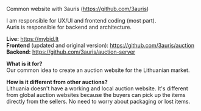 Common website with 3auris (https://github.com/3auris)

I am responsible for UX/UI and frontend coding (most part).\
Auris is responsible for backend and architecture.

**Live:** https://mybid.lt \
**Frontend** (updated and original version): https://github.com/3auris/auction \
**Backend:** https://github.com/3auris/auction-server

**What is it for?**\
Our common idea to create an auction website for the Lithuanian market.

**How is it different from other auctions?**\
Lithuania doesn't have a working and local auction website. It's different from global auction websites because the buyers can pick up the items directly from the sellers. No need to worry about packaging or lost items.
